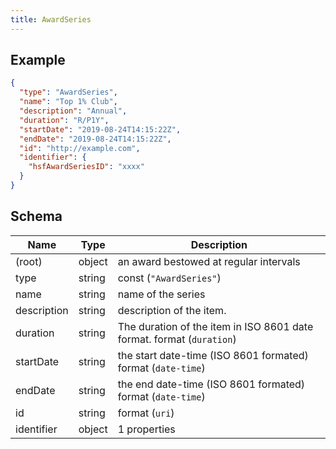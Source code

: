 ```yaml
---
title: AwardSeries
---
```

## Example



```json
{
  "type": "AwardSeries",
  "name": "Top 1% Club",
  "description": "Annual",
  "duration": "R/P1Y",
  "startDate": "2019-08-24T14:15:22Z",
  "endDate": "2019-08-24T14:15:22Z",
  "id": "http://example.com",
  "identifier": {
    "hsfAwardSeriesID": "xxxx"
  }
}
```
## Schema

| Name | Type | Description |
|---|---|---|
| (root) | object | an award bestowed at regular intervals |
| type | string | const (`"AwardSeries"`)  |
| name | string | name of the series |
| description | string | description of the item. |
| duration | string | The duration of the item in ISO 8601 date format. format (`duration`) |
| startDate | string | the start date-time (ISO 8601 formated) format (`date-time`) |
| endDate | string | the end date-time (ISO 8601 formated) format (`date-time`) |
| id | string |  format (`uri`) |
| identifier | object |  1 properties |

